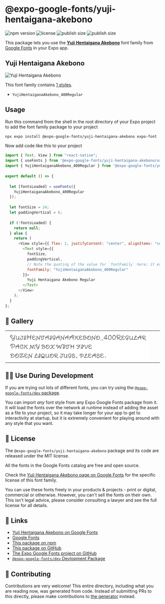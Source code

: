 # @expo-google-fonts/yuji-hentaigana-akebono

![npm version](https://flat.badgen.net/npm/v/@expo-google-fonts/yuji-hentaigana-akebono)
![license](https://flat.badgen.net/github/license/expo/google-fonts)
![publish size](https://flat.badgen.net/packagephobia/install/@expo-google-fonts/yuji-hentaigana-akebono)
![publish size](https://flat.badgen.net/packagephobia/publish/@expo-google-fonts/yuji-hentaigana-akebono)

This package lets you use the [**Yuji Hentaigana Akebono**](https://fonts.google.com/specimen/Yuji+Hentaigana+Akebono) font family from [Google Fonts](https://fonts.google.com/) in your Expo app.

## Yuji Hentaigana Akebono

![Yuji Hentaigana Akebono](./font-family.png)

This font family contains [1 styles](#-gallery).

- `YujiHentaiganaAkebono_400Regular`

## Usage

Run this command from the shell in the root directory of your Expo project to add the font family package to your project

```sh
npx expo install @expo-google-fonts/yuji-hentaigana-akebono expo-font
```

Now add code like this to your project

```js
import { Text, View } from "react-native";
import { useFonts } from '@expo-google-fonts/yuji-hentaigana-akebono/useFonts';
import { YujiHentaiganaAkebono_400Regular } from '@expo-google-fonts/yuji-hentaigana-akebono/400Regular';

export default () => {

  let [fontsLoaded] = useFonts({
    YujiHentaiganaAkebono_400Regular
  });

  let fontSize = 24;
  let paddingVertical = 6;

  if (!fontsLoaded) {
    return null;
  } else {
    return (
      <View style={{ flex: 1, justifyContent: "center", alignItems: "center" }}>
        <Text style={{
          fontSize,
          paddingVertical,
          // Note the quoting of the value for `fontFamily` here; it expects a string!
          fontFamily: "YujiHentaiganaAkebono_400Regular"
        }}>
          Yuji Hentaigana Akebono Regular
        </Text>
      </View>
    );
  }
};
```

## 🔡 Gallery


||||
|-|-|-|
|![YujiHentaiganaAkebono_400Regular](./400Regular/YujiHentaiganaAkebono_400Regular.ttf.png)||||


## 👩‍💻 Use During Development

If you are trying out lots of different fonts, you can try using the [`@expo-google-fonts/dev` package](https://github.com/expo/google-fonts/tree/master/font-packages/dev#readme).

You can import _any_ font style from any Expo Google Fonts package from it. It will load the fonts over the network at runtime instead of adding the asset as a file to your project, so it may take longer for your app to get to interactivity at startup, but it is extremely convenient for playing around with any style that you want.


## 📖 License

The `@expo-google-fonts/yuji-hentaigana-akebono` package and its code are released under the MIT license.

All the fonts in the Google Fonts catalog are free and open source.

Check the [Yuji Hentaigana Akebono page on Google Fonts](https://fonts.google.com/specimen/Yuji+Hentaigana+Akebono) for the specific license of this font family.

You can use these fonts freely in your products & projects - print or digital, commercial or otherwise. However, you can't sell the fonts on their own. This isn't legal advice, please consider consulting a lawyer and see the full license for all details.

## 🔗 Links

- [Yuji Hentaigana Akebono on Google Fonts](https://fonts.google.com/specimen/Yuji+Hentaigana+Akebono)
- [Google Fonts](https://fonts.google.com/)
- [This package on npm](https://www.npmjs.com/package/@expo-google-fonts/yuji-hentaigana-akebono)
- [This package on GitHub](https://github.com/expo/google-fonts/tree/master/font-packages/yuji-hentaigana-akebono)
- [The Expo Google Fonts project on GitHub](https://github.com/expo/google-fonts)
- [`@expo-google-fonts/dev` Devlopment Package](https://github.com/expo/google-fonts/tree/master/font-packages/dev)

## 🤝 Contributing

Contributions are very welcome! This entire directory, including what you are reading now, was generated from code. Instead of submitting PRs to this directly, please make contributions to [the generator](https://github.com/expo/google-fonts/tree/master/packages/generator) instead.
